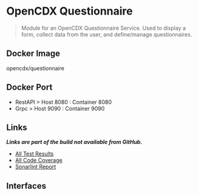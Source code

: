 # OpenCDX Questionnaire
> Module for an OpenCDX Questionnaire Service. Used to display a form, collect data from the user, and define/manage questionnaires.


## Docker Image
opencdx/questionnaire

## Docker Port
- RestAPI > Host 8080 : Container 8080
- Grpc > Host 9090 : Container 9090

## Links
_**Links are part of the build not available from GitHub.**_
- [All Test Results](build/reports/tests/test/index.html)
- [All Code Coverage](build/reports/jacoco/test/html/index.html)
- [Sonarlint Report](build/reports/sonarlint/sonarlintMain.html)
## Interfaces